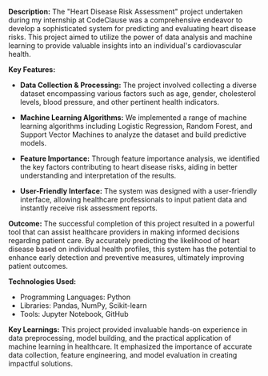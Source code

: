 

**Description:**
The "Heart Disease Risk Assessment" project undertaken during my internship at CodeClause was a comprehensive endeavor to develop a sophisticated system for predicting and evaluating heart disease risks. This project aimed to utilize the power of data analysis and machine learning to provide valuable insights into an individual's cardiovascular health.

**Key Features:**
- **Data Collection & Processing:** The project involved collecting a diverse dataset encompassing various factors such as age, gender, cholesterol levels, blood pressure, and other pertinent health indicators.
  
- **Machine Learning Algorithms:** We implemented a range of machine learning algorithms including Logistic Regression, Random Forest, and Support Vector Machines to analyze the dataset and build predictive models.

- **Feature Importance:** Through feature importance analysis, we identified the key factors contributing to heart disease risks, aiding in better understanding and interpretation of the results.

- **User-Friendly Interface:** The system was designed with a user-friendly interface, allowing healthcare professionals to input patient data and instantly receive risk assessment reports.

**Outcome:**
The successful completion of this project resulted in a powerful tool that can assist healthcare providers in making informed decisions regarding patient care. By accurately predicting the likelihood of heart disease based on individual health profiles, this system has the potential to enhance early detection and preventive measures, ultimately improving patient outcomes.

**Technologies Used:**
- Programming Languages: Python
- Libraries: Pandas, NumPy, Scikit-learn
- Tools: Jupyter Notebook, GitHub

**Key Learnings:**
This project provided invaluable hands-on experience in data preprocessing, model building, and the practical application of machine learning in healthcare. It emphasized the importance of accurate data collection, feature engineering, and model evaluation in creating impactful solutions.

